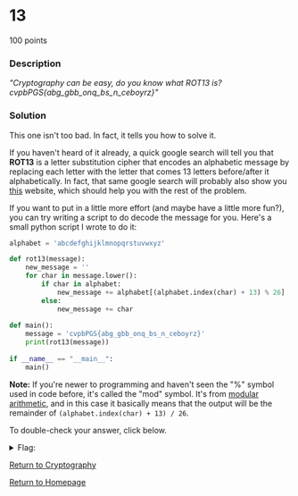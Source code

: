 # 13
100 points

### Description
*"Cryptography can be easy, do you know what ROT13 is? cvpbPGS{abg_gbb_onq_bs_n_ceboyrz}"*

### Solution
This one isn't too bad. In fact, it tells you how to solve it. 

If you haven't heard of it already, a quick google search will tell you that **ROT13** is a letter substitution cipher that encodes an alphabetic message by replacing each letter with the letter that comes 13 letters before/after it alphabetically. In fact, that same google search will probably also show you [this](https://rot13.com/) website, which should help you with the rest of the problem. 

If you want to put in a little more effort (and maybe have a little more fun?), you can try writing a script to do decode the message for you. Here's a small python script I wrote to do it:

```python
alphabet = 'abcdefghijklmnopqrstuvwxyz'

def rot13(message):
    new_message = ''
    for char in message.lower():
        if char in alphabet:
            new_message += alphabet[(alphabet.index(char) + 13) % 26]
        else:
            new_message += char
			
def main():
    message = 'cvpbPGS{abg_gbb_onq_bs_n_ceboyrz}'
    print(rot13(message))
	
if __name__ == "__main__":
    main()
```

**Note:** If you're newer to programming and haven't seen the "%" symbol used in code before, it's called the "mod" symbol. It's from [modular arithmetic](https://en.wikipedia.org/wiki/Modular_arithmetic), and in this case it basically means that the output will be the remainder of `(alphabet.index(char) + 13) / 26`.

To double-check your answer, click below.

<details>
  <summary>Flag:</summary>
  picoCTF{not_too_bad_of_a_problem}
</details>

[Return to Cryptography](https://github.com/sdvickers98/picoCTF-2019-Walkthrough/blob/master/cryptography/%230%20-%20Cryptography%20Home%20Page.md)

[Return to Homepage](https://github.com/sdvickers98/picoCTF-2019-Walkthrough)
